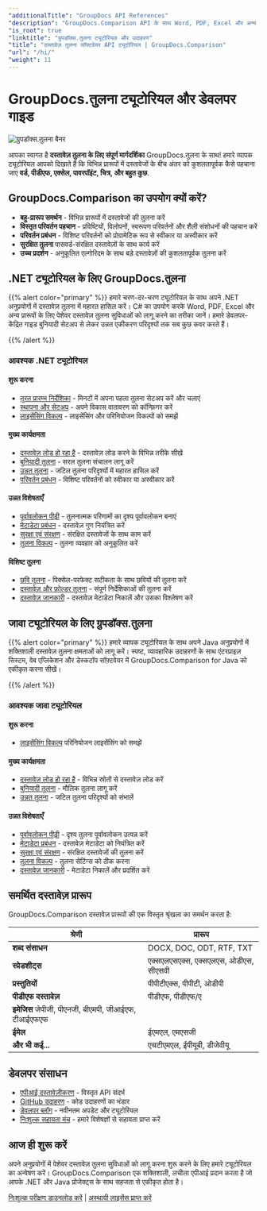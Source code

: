 ```yaml
---
"additionalTitle": "GroupDocs API References"
"description": "GroupDocs.Comparison API के साथ Word, PDF, Excel और अन्य दस्तावेज़ स्वरूपों की तुलना करना सीखें। कोड उदाहरणों के साथ .NET और Java डेवलपर्स के लिए चरण-दर-चरण ट्यूटोरियल।"
"is_root": true
"linktitle": "ग्रुपडॉक्स.तुलना ट्यूटोरियल और उदाहरण"
"title": "दस्तावेज़ तुलना सॉफ्टवेयर API ट्यूटोरियल | GroupDocs.Comparison"
"url": "/hi/"
"weight": 11
---
```


# GroupDocs.तुलना ट्यूटोरियल और डेवलपर गाइड

![ग्रुपडॉक्स.तुलना बैनर](./groupdocs-comparison-net.svg)

आपका स्वागत है **दस्तावेज़ तुलना के लिए संपूर्ण मार्गदर्शिका** GroupDocs.तुलना के साथ! हमारे व्यापक ट्यूटोरियल आपको दिखाते हैं कि विभिन्न प्रारूपों में दस्तावेजों के बीच अंतर को कुशलतापूर्वक कैसे पहचाना जाए **वर्ड, पीडीएफ, एक्सेल, पावरपॉइंट, चित्र, और बहुत कुछ**.

## GroupDocs.Comparison का उपयोग क्यों करें?

- **बहु-प्रारूप समर्थन** - विभिन्न प्रारूपों में दस्तावेजों की तुलना करें
- **विस्तृत परिवर्तन पहचान** - प्रविष्टियों, विलोपनों, स्वरूपण परिवर्तनों और शैली संशोधनों की पहचान करें
- **परिवर्तन प्रबंधन** - विशिष्ट परिवर्तनों को प्रोग्रामेटिक रूप से स्वीकार या अस्वीकार करें
- **सुरक्षित तुलना** पासवर्ड-संरक्षित दस्तावेज़ों के साथ कार्य करें
- **उच्च प्रदर्शन** - अनुकूलित एल्गोरिदम के साथ बड़े दस्तावेज़ों की कुशलतापूर्वक तुलना करें

## .NET ट्यूटोरियल के लिए GroupDocs.तुलना

{{% alert color="primary" %}}
हमारे चरण-दर-चरण ट्यूटोरियल के साथ अपने .NET अनुप्रयोगों में दस्तावेज़ तुलना में महारत हासिल करें। C# का उपयोग करके Word, PDF, Excel और अन्य प्रारूपों के लिए पेशेवर दस्तावेज़ तुलना सुविधाओं को लागू करने का तरीका जानें। हमारे डेवलपर-केंद्रित गाइड बुनियादी सेटअप से लेकर उन्नत एकीकरण परिदृश्यों तक सब कुछ कवर करते हैं।

{{% /alert %}}

### आवश्यक .NET ट्यूटोरियल

<div class="row">
<div class="col-md-6">

#### शुरू करना
- [तुरत प्रारम्भ निर्देशिका](./net/quick-start/) - मिनटों में अपना पहला तुलना सेटअप करें और चलाएं
- [स्थापना और सेटअप](./net/getting-started/) - अपने विकास वातावरण को कॉन्फ़िगर करें
- [लाइसेंसिंग विकल्प](./net/licensing-configuration/) - लाइसेंसिंग और परिनियोजन विकल्पों को समझें

#### मुख्य कार्यक्षमता
- [दस्तावेज़ लोड हो रहा है](./net/document-loading/) - दस्तावेज़ लोड करने के विभिन्न तरीके सीखें
- [बुनियादी तुलना](./net/basic-comparison/) - सरल तुलना संचालन लागू करें
- [उन्नत तुलना](./net/advanced-comparison/) - जटिल तुलना परिदृश्यों में महारत हासिल करें
- [परिवर्तन प्रबंधन](./net/change-management/) - विशिष्ट परिवर्तनों को स्वीकार या अस्वीकार करें

</div>
<div class="col-md-6">

#### उन्नत विशेषताएँ
- [पूर्वावलोकन पीढ़ी](./net/preview-generation/) - तुलनात्मक परिणामों का दृश्य पूर्वावलोकन बनाएं
- [मेटाडेटा प्रबंधन](./net/metadata-management/) - दस्तावेज़ गुण नियंत्रित करें
- [सुरक्षा एवं संरक्षण](./net/security-protection/) - संरक्षित दस्तावेजों के साथ काम करें
- [तुलना विकल्प](./net/comparison-options/) - तुलना व्यवहार को अनुकूलित करें

#### विशिष्ट तुलना
- [छवि तुलना](./net/image-comparison/) - पिक्सेल-परफेक्ट सटीकता के साथ छवियों की तुलना करें
- [दस्तावेज़ और फ़ोल्डर तुलना](./net/documents-and-folder-comparison/) - संपूर्ण निर्देशिकाओं की तुलना करें
- [दस्तावेज़ जानकारी](./net/document-information/) - दस्तावेज़ मेटाडेटा निकालें और उसका विश्लेषण करें

</div>
</div>

## जावा ट्यूटोरियल के लिए ग्रुपडॉक्स.तुलना

{{% alert color="primary" %}}
हमारे व्यापक ट्यूटोरियल के साथ अपने Java अनुप्रयोगों में शक्तिशाली दस्तावेज़ तुलना क्षमताओं को लागू करें। स्पष्ट, व्यावहारिक उदाहरणों के साथ एंटरप्राइज़ सिस्टम, वेब एप्लिकेशन और डेस्कटॉप सॉफ़्टवेयर में GroupDocs.Comparison for Java को एकीकृत करना सीखें।

{{% /alert %}}

### आवश्यक जावा ट्यूटोरियल

<div class="row">
<div class="col-md-6">

#### शुरू करना
- [लाइसेंसिंग विकल्प](./java/licensing-configuration) परिनियोजन लाइसेंसिंग को समझें

#### मुख्य कार्यक्षमता
- [दस्तावेज़ लोड हो रहा है](./java/document-loading/) - विभिन्न स्रोतों से दस्तावेज़ लोड करें
- [बुनियादी तुलना](./java/basic-comparison/) - मौलिक तुलना लागू करें
- [उन्नत तुलना](./java/advanced-comparison/) - जटिल तुलना परिदृश्यों को संभालें

</div>
<div class="col-md-6">

#### उन्नत विशेषताएँ
- [पूर्वावलोकन पीढ़ी](./java/preview-generation/) - दृश्य तुलना पूर्वावलोकन उत्पन्न करें
- [मेटाडेटा प्रबंधन](./java/metadata-management/) - दस्तावेज़ मेटाडेटा को नियंत्रित करें
- [सुरक्षा एवं संरक्षण](./java/security-protection/) - संरक्षित दस्तावेजों की तुलना करें
- [तुलना विकल्प](./java/comparison-options/) - तुलना सेटिंग्स को ठीक करना
- [दस्तावेज़ जानकारी](./java/document-information) - मेटाडेटा निकालें और प्रदर्शित करें

</div>
</div>

## समर्थित दस्तावेज़ प्रारूप

GroupDocs.Comparison दस्तावेज़ प्रारूपों की एक विस्तृत श्रृंखला का समर्थन करता है:

| श्रेणी | प्रारूप |
|----------|---------|
| **शब्द संसाधन** | DOCX, DOC, ODT, RTF, TXT |
| **स्प्रेडशीट्स** | एक्सएलएसएक्स, एक्सएलएस, ओडीएस, सीएसवी |
| **प्रस्तुतियों** | पीपीटीएक्स, पीपीटी, ओडीपी |
| **पीडीएफ दस्तावेज़** | पीडीएफ, पीडीएफ/ए |
| **इमेजिस** जेपीजी, पीएनजी, बीएमपी, जीआईएफ, टीआईएफएफ |
| **ईमेल** | ईएमएल, एमएसजी |
| **और भी कई...** | एचटीएमएल, ईपीयूबी, डीजेवीयू |

## डेवलपर संसाधन

- [एपीआई दस्तावेज़ीकरण](https://reference.groupdocs.com/comparison/) - विस्तृत API संदर्भ
- [GitHub उदाहरण](https://github.com/groupdocs-comparison/) - कोड उदाहरणों का भंडार
- [डेवलपर ब्लॉग](https://blog.groupdocs.com/category/comparison/) - नवीनतम अपडेट और ट्यूटोरियल
- [निःशुल्क सहायता मंच](https://forum.groupdocs.com/c/comparison/) - हमारे विशेषज्ञों से सहायता प्राप्त करें

## आज ही शुरू करें

अपने अनुप्रयोगों में पेशेवर दस्तावेज़ तुलना सुविधाओं को लागू करना शुरू करने के लिए हमारे ट्यूटोरियल का अन्वेषण करें। GroupDocs.Comparison एक शक्तिशाली, लचीला एपीआई प्रदान करता है जो आपके .NET और Java प्रोजेक्ट्स के साथ सहजता से एकीकृत होता है।

[निःशुल्क परीक्षण डाउनलोड करें](https://releases.groupdocs.com/comparison) | [अस्थायी लाइसेंस प्राप्त करें](https://purchase.groupdocs.com/temporary-license)